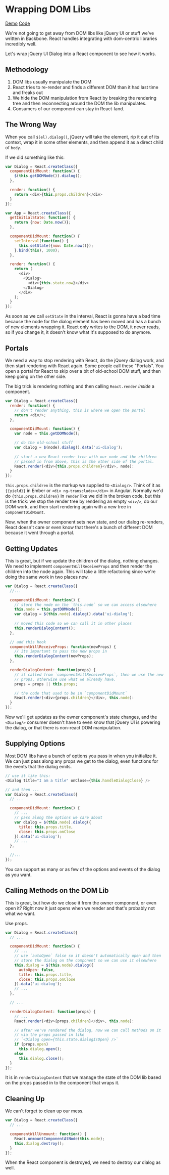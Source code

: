 Wrapping DOM Libs
=================

[Demo](http://ryanflorence.github.io/react-training/code/Dialog/)
[Code](../code/Dialog/)

We're not going to get away from DOM libs like jQuery UI or stuff we've
written in Backbone. React handles integrating with dom-centric libraries
incredibly well.

Let's wrap jQuery UI Dialog into a React component to see how it works.

Methodology
-----------

1. DOM libs usually manipulate the DOM
2. React tries to re-render and finds a different DOM than it had last
   time and freaks out
3. We hide the DOM manipulation from React by breaking the rendering tree and then reconnecting around the DOM the lib manipulates.
4. Consumers of our component can stay in React-land.

The Wrong Way
-------------

When you call
`$(el).dialog()`, jQuery will take the element, rip it out of its
context, wrap it in some other elements, and then append it as a direct
child of `body`.

If we did something like this:

```js
var Dialog = React.createClass({
  componentDidMount: function() {
    $(this.getDOMNode()).dialog();
  },

  render: function() {
    return <div>{this.props.children}</div>
  }
});

var App = React.createClass({
  getInitialState: function() {
    return {now: Date.now()};
  },

  componentDidMount: function() {
    setInterval(function() {
      this.setState({now: Date.now()});
    }.bind(this), 1000);
  },

  render: function() {
    return (
      <div>
        <Dialog>
          <div>{this.state.now}</div>
        </Dialog>
      </div>
    );
  }
});
```

As soon as we call `setState` in the interval, React is gonna have a bad
time because the node for the dialog element has been moved and has a bunch
of new elements wrapping it. React only writes to the DOM, it never reads,
so if you change it, it doesn't know what it's supposed to do anymore.

Portals
-------

We need a way to stop rendering with React, do the jQuery dialog work,
and then start rendering with React again. Some people call these
"Portals".  You open a portal for React to skip over a bit of old-school
DOM stuff, and then keep going on the other side.

The big trick is rendering nothing and then calling `React.render`
_inside_ a component.

```js
var Dialog = React.createClass({
  render: function() {
    // don't render anything, this is where we open the portal
    return <div/>;
  },

  componentDidMount: function() {
    var node = this.getDOMNode();

    // do the old-school stuff
    var dialog = $(node).dialog().data('ui-dialog');
  
    // start a new React render tree with our node and the children
    // passed in from above, this is the other side of the portal.
    React.render(<div>{this.props.children}</div>, node):
  }
});
```

`this.props.children` is the markup we supplied to `<Dialog/>`. Think of
it as `{{yield}}` in Ember or `<div ng-transclude></div>` in Angular.
Normally we'd do `{this.props.children}` in `render` like we did in the broken
code, but this is the
trick: we stop the render tree by rendering an empty `<div/>`, do our
DOM work, and then start rendering again with a new tree in
`componentDidMount`.

Now, when the owner component sets new state, and our dialog re-renders,
React doesn't care or even know that there's a bunch of different DOM
because it went through a portal.

Getting Updates
---------------

This is great, but if we update the children of the dialog, nothing
changes. We need to implement `componentWillReceiveProps` and then
render the children into the node again. This will take a little
refactoring since we're doing the same work in two places now.

```js
var Dialog = React.createClass({
  //...

  componentDidMount: function() {
    // store the node on the `this.node` so we can access elsewhere
    this.node = this.getDOMNode();
    var dialog = $(this.node).dialog().data('ui-dialog');
  
    // moved this code so we can call it in other places
    this.renderDialogContent();
  },

  // add this hook
  componentWillReceiveProps: function(newProps) {
    // its important to pass the new props in
    this.renderDialogContent(newProps);
  },

  renderDialogContent: function(props) {
    // if called from `componentWillReceiveProps`, then we use the new
    // props, otherwise use what we already have.
    props = props || this.props;

    // the code that used to be in `componentDidMount`
    React.render(<div>{props.children}</div>, this.node):
  }
});
```

Now we'll get updates as the owner component's state changes, and the
`<Dialog/>` consumer doesn't have to even know that jQuery UI is
powering the dialog, or that there is non-react DOM manipulation.

Supplying Options
-----------------

Most DOM libs have a bunch of options you pass in when you initialize
it. We can just pass along any props we get to the dialog, even
functions for the events that the dialog emits.

```js
// use it like this:
<Dialog title="I am a title" onClose={this.handleDialogClose} />

// and then ...
var Dialog = React.createClass({
  // ...

  componentDidMount: function() {
    // ...
    // pass along the options we care about
    var dialog = $(this.node).dialog({
      title: this.props.title,
      close: this.props.onClose
    }).data('ui-dialog');
    // ...
  },

  //...
});
```
You can support as many or as few of the options and events of the
dialog as you want.

Calling Methods on the DOM Lib
------------------------------

This is great, but how do we close it from the owner component, or even
open it? Right now it just opens when we render and that's probably not
what we want.

Use props.

```js
var Dialog = React.createClass({
  // ...

  componentDidMount: function() {
    // ...
    // use `autoOpen` false so it doesn't automatically open and then
    // store the dialog on the component so we can use it elsewhere
    this.dialog = $(this.node).dialog({
      autoOpen: false,
      title: this.props.title,
      close: this.props.onClose
    }).data('ui-dialog');
    // ...
  },

  // ...

  renderDialogContent: function(props) {
    // ...
    React.render(<div>{props.children}</div>, this.node):

    // after we've rendered the dialog, now we can call methods on it
    // via the props passed in like
    // `<Dialog open={this.state.dialogIsOpen} />`
    if (props.open)
      this.dialog.open();
    else
      this.dialog.close();
  }
});
```

It is in `renderDialogContent` that we manage the state of the DOM lib
based on the props passed in to the component that wraps it.

Cleaning Up
-----------

We can't forget to clean up our mess.

```js
var Dialog = React.createClass({
  // ...

  componentWillUnmount: function() {
    React.unmountComponentAtNode(this.node);
    this.dialog.destroy();
  }
});
```

When the React component is destroyed, we need to destroy our dialog as
well.

